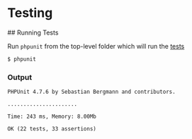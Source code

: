 # Testing

## Running Tests

Run `phpunit` from the top-level folder which will run the [tests](tests)

```sh
$ phpunit
```

### Output

```
PHPUnit 4.7.6 by Sebastian Bergmann and contributors.

......................

Time: 243 ms, Memory: 8.00Mb

OK (22 tests, 33 assertions)
```
